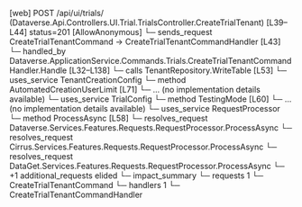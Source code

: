 [web] POST /api/ui/trials/  (Dataverse.Api.Controllers.UI.Trial.TrialsController.CreateTrialTenant)  [L39–L44] status=201 [AllowAnonymous]
  └─ sends_request CreateTrialTenantCommand -> CreateTrialTenantCommandHandler [L43]
    └─ handled_by Dataverse.ApplicationService.Commands.Trials.CreateTrialTenantCommandHandler.Handle [L32–L138]
      └─ calls TenantRepository.WriteTable [L53]
      └─ uses_service TenantCreationConfig
        └─ method AutomatedCreationUserLimit [L71]
          └─ ... (no implementation details available)
      └─ uses_service TrialConfig
        └─ method TestingMode [L60]
          └─ ... (no implementation details available)
      └─ uses_service RequestProcessor
        └─ method ProcessAsync [L58]
          └─ resolves_request Dataverse.Services.Features.Requests.RequestProcessor.ProcessAsync
          └─ resolves_request Cirrus.Services.Features.Requests.RequestProcessor.ProcessAsync
          └─ resolves_request DataGet.Services.Features.Requests.RequestProcessor.ProcessAsync
          └─ +1 additional_requests elided
  └─ impact_summary
    └─ requests 1
      └─ CreateTrialTenantCommand
    └─ handlers 1
      └─ CreateTrialTenantCommandHandler

